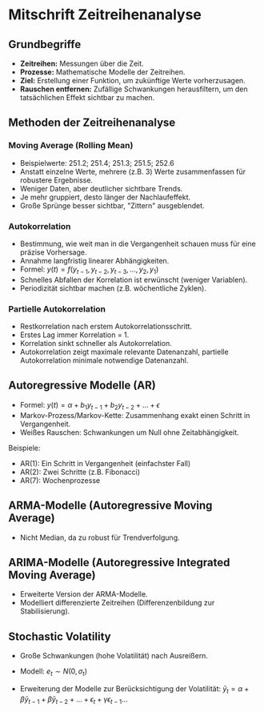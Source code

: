 # Mitschrift Zeitreihenanalyse

## Grundbegriffe

- **Zeitreihen:** Messungen über die Zeit.
- **Prozesse:** Mathematische Modelle der Zeitreihen.
- **Ziel:** Erstellung einer Funktion, um zukünftige Werte vorherzusagen.
- **Rauschen entfernen:** Zufällige Schwankungen herausfiltern, um den tatsächlichen Effekt sichtbar zu machen.

## Methoden der Zeitreihenanalyse

### Moving Average (Rolling Mean)

- Beispielwerte: 251.2; 251.4; 251.3; 251.5; 252.6
- Anstatt einzelne Werte, mehrere (z.B. 3) Werte zusammenfassen für robustere Ergebnisse.
- Weniger Daten, aber deutlicher sichtbare Trends.
- Je mehr gruppiert, desto länger der Nachlaufeffekt.
- Große Sprünge besser sichtbar, "Zittern" ausgeblendet.

### Autokorrelation

- Bestimmung, wie weit man in die Vergangenheit schauen muss für eine präzise Vorhersage.
- Annahme langfristig linearer Abhängigkeiten.
- Formel:
$y(t) = f(y_{t-1}, y_{t-2}, y_{t-3}, \dots, y_2, y_1)$
- Schnelles Abfallen der Korrelation ist erwünscht (weniger Variablen).
- Periodizität sichtbar machen (z.B. wöchentliche Zyklen).

### Partielle Autokorrelation

- Restkorrelation nach erstem Autokorrelationsschritt.
- Erstes Lag immer Korrelation = 1.
- Korrelation sinkt schneller als Autokorrelation.
- Autokorrelation zeigt maximale relevante Datenanzahl, partielle Autokorrelation minimale notwendige Datenanzahl.

## Autoregressive Modelle (AR)

- Formel:
$y(t) = \alpha + b_1 y_{t-1} + b_2 y_{t-2} + \dots + \epsilon$
- Markov-Prozess/Markov-Kette: Zusammenhang exakt einen Schritt in Vergangenheit.
- Weißes Rauschen: Schwankungen um Null ohne Zeitabhängigkeit.

Beispiele:
- AR(1): Ein Schritt in Vergangenheit (einfachster Fall)
- AR(2): Zwei Schritte (z.B. Fibonacci)
- AR(7): Wochenprozesse

## ARMA-Modelle (Autoregressive Moving Average)

- Nicht Median, da zu robust für Trendverfolgung.

## ARIMA-Modelle (Autoregressive Integrated Moving Average)

- Erweiterte Version der ARMA-Modelle.
- Modelliert differenzierte Zeitreihen (Differenzenbildung zur Stabilisierung).

## Stochastic Volatility

- Große Schwankungen (hohe Volatilität) nach Ausreißern.
- Modell:
$e_t \sim N(0, \sigma_t)$

- Erweiterung der Modelle zur Berücksichtigung der Volatilität:
$\bar{y}_t = \alpha + \beta \bar{y}_{t-1} + \beta \bar{y}_{t-2} + \dots + \epsilon_t + \gamma \epsilon_{t-1} \dots$

